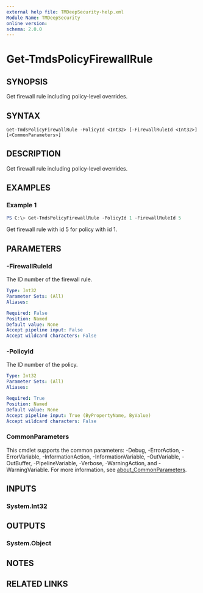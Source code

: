 ```yaml
---
external help file: TMDeepSecurity-help.xml
Module Name: TMDeepSecurity
online version:
schema: 2.0.0
---
```


# Get-TmdsPolicyFirewallRule

## SYNOPSIS
Get firewall rule including policy-level overrides.

## SYNTAX

```
Get-TmdsPolicyFirewallRule -PolicyId <Int32> [-FirewallRuleId <Int32>] [<CommonParameters>]
```

## DESCRIPTION
Get firewall rule including policy-level overrides.

## EXAMPLES

### Example 1
```powershell
PS C:\> Get-TmdsPolicyFirewallRule -PolicyId 1 -FirewallRuleId 5
```

Get firewall rule with id 5 for policy with id 1.

## PARAMETERS

### -FirewallRuleId
The ID number of the firewall rule.

```yaml
Type: Int32
Parameter Sets: (All)
Aliases:

Required: False
Position: Named
Default value: None
Accept pipeline input: False
Accept wildcard characters: False
```

### -PolicyId
The ID number of the policy.

```yaml
Type: Int32
Parameter Sets: (All)
Aliases:

Required: True
Position: Named
Default value: None
Accept pipeline input: True (ByPropertyName, ByValue)
Accept wildcard characters: False
```

### CommonParameters
This cmdlet supports the common parameters: -Debug, -ErrorAction, -ErrorVariable, -InformationAction, -InformationVariable, -OutVariable, -OutBuffer, -PipelineVariable, -Verbose, -WarningAction, and -WarningVariable. For more information, see [about_CommonParameters](http://go.microsoft.com/fwlink/?LinkID=113216).

## INPUTS

### System.Int32

## OUTPUTS

### System.Object
## NOTES

## RELATED LINKS
